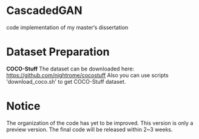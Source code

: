 # CascadedGAN
code implementation of my master‘s dissertation
# Dataset Preparation

**COCO-Stuff** 
The dataset can be downloaded here: https://github.com/nightrome/cocostuff
Also you can use scripts 'download_coco.sh' to get COCO-Stuff dataset.


# Notice
The organization of the code has yet to be improved. This version is only a preview version. The final code will be released within 2~3 weeks.

